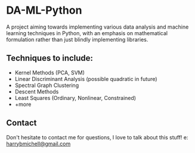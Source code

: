 # DA-ML-Python
A project aiming towards implementing various data analysis and machine learning techniques in Python, with an emphasis on mathematical formulation rather than just blindly implementing libraries.

## Techniques to include:
- Kernel Methods (PCA, SVM)
- Linear Discriminant Analysis (possible quadratic in future)
- Spectral Graph Clustering
- Descent Methods
- Least Squares (Ordinary, Nonlinear, Constrained)
- +more

## Contact
Don't hesitate to contact me for questions, I love to talk about this stuff!
e: harrybmichell@gmail.com
